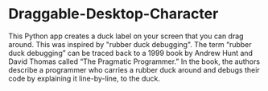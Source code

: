 # Draggable-Desktop-Character
This Python app creates a duck label on your screen that you can drag around. This was inspired by "rubber duck debugging". The term “rubber duck debugging” can be traced back to a 1999 book by Andrew Hunt and David Thomas called “The Pragmatic Programmer.” In the book, the authors describe a programmer who carries a rubber duck around and debugs their code by explaining it line-by-line, to the duck.
